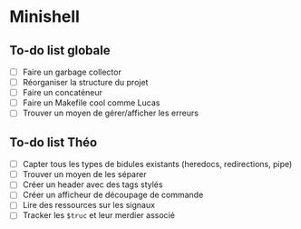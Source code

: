 # Minishell
## To-do list globale
- [ ] Faire un garbage collector
- [ ] Réorganiser la structure du projet
- [ ] Faire un concaténeur
- [ ] Faire un Makefile cool comme Lucas
- [ ] Trouver un moyen de gérer/afficher les erreurs
## To-do list Théo
- [ ] Capter tous les types de bidules existants (heredocs, redirections, pipe)
- [ ] Trouver un moyen de les séparer
- [ ] Créer un header avec des tags stylés
- [ ] Créer un afficheur de découpage de commande
- [ ] Lire des ressources sur les signaux
- [ ] Tracker les `$truc` et leur merdier associé

